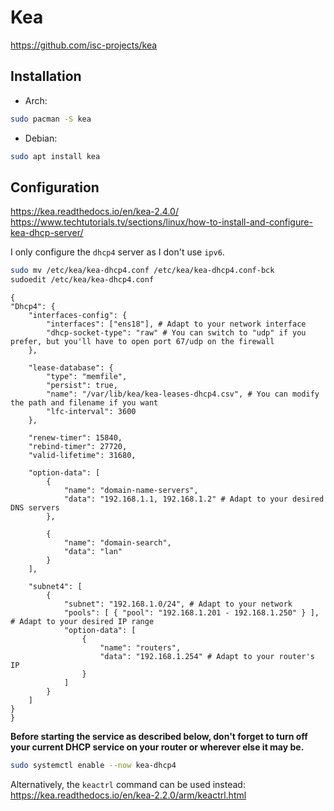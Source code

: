 # Kea

<https://github.com/isc-projects/kea>

## Installation

- Arch:

```bash
sudo pacman -S kea
```

- Debian:

```bash
sudo apt install kea
```

## Configuration

<https://kea.readthedocs.io/en/kea-2.4.0/>  
<https://www.techtutorials.tv/sections/linux/how-to-install-and-configure-kea-dhcp-server/>

I only configure the `dhcp4` server as I don't use `ipv6`.

```bash
sudo mv /etc/kea/kea-dhcp4.conf /etc/kea/kea-dhcp4.conf-bck
sudoedit /etc/kea/kea-dhcp4.conf
```

```text
{
"Dhcp4": {
    "interfaces-config": {
        "interfaces": ["ens18"], # Adapt to your network interface
        "dhcp-socket-type": "raw" # You can switch to "udp" if you prefer, but you'll have to open port 67/udp on the firewall
    },

    "lease-database": {
        "type": "memfile",
        "persist": true,
        "name": "/var/lib/kea/kea-leases-dhcp4.csv", # You can modify the path and filename if you want
        "lfc-interval": 3600
    },

    "renew-timer": 15840,
    "rebind-timer": 27720,
    "valid-lifetime": 31680,

    "option-data": [
        {
            "name": "domain-name-servers",
            "data": "192.168.1.1, 192.168.1.2" # Adapt to your desired DNS servers
        },

        {
            "name": "domain-search",
            "data": "lan"
        }
    ],

    "subnet4": [
        {
            "subnet": "192.168.1.0/24", # Adapt to your network
            "pools": [ { "pool": "192.168.1.201 - 192.168.1.250" } ], # Adapt to your desired IP range
            "option-data": [
                {
                    "name": "routers",
                    "data": "192.168.1.254" # Adapt to your router's IP
                }
            ]
        }
    ]
}
}
```

**Before starting the service as described below, don't forget to turn off your current DHCP service on your router or wherever else it may be.**

```bash
sudo systemctl enable --now kea-dhcp4
```

Alternatively, the `keactrl` command can be used instead:  
<https://kea.readthedocs.io/en/kea-2.2.0/arm/keactrl.html>

